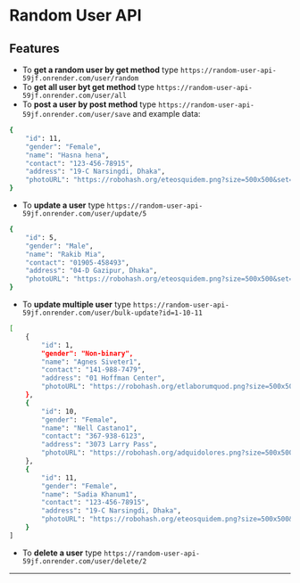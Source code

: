 # Random User API
## Features
* To **get a random user by get method** type `https://random-user-api-59jf.onrender.com/user/random`
* To **get all user byt get method** type `https://random-user-api-59jf.onrender.com/user/all`
* To **post a user by post method** type `https://random-user-api-59jf.onrender.com/user/save` and example data:
```bash
{
    "id": 11,
    "gender": "Female",
    "name": "Hasna hena",
    "contact": "123-456-78915",
    "address": "19-C Narsingdi, Dhaka",
    "photoURL": "https://robohash.org/eteosquidem.png?size=500x500&set=set1"
}
```
* To **update a user** type `https://random-user-api-59jf.onrender.com/user/update/5`
```bash
{
    "id": 5,
    "gender": "Male",
    "name": "Rakib Mia",
    "contact": "01905-458493",
    "address": "04-D Gazipur, Dhaka",
    "photoURL": "https://robohash.org/eteosquidem.png?size=500x500&set=set1"
}
```
* To **update multiple user** type `https://random-user-api-59jf.onrender.com/user/bulk-update?id=1-10-11`
```bash
[
    {
        "id": 1,
        "gender": "Non-binary",
        "name": "Agnes Siveter1",
        "contact": "141-988-7479",
        "address": "01 Hoffman Center",
        "photoURL": "https://robohash.org/etlaborumquod.png?size=500x500&set=set1"
    },
    {
        "id": 10,
        "gender": "Female",
        "name": "Nell Castano1",
        "contact": "367-938-6123",
        "address": "3073 Larry Pass",
        "photoURL": "https://robohash.org/adquidolores.png?size=500x500&set=set1"
    },
    {
        "id": 11,
        "gender": "Female",
        "name": "Sadia Khanum1",
        "contact": "123-456-78915",
        "address": "19-C Narsingdi, Dhaka",
        "photoURL": "https://robohash.org/eteosquidem.png?size=500x500&set=set1"
    }
]
```
* To **delete a user** type `https://random-user-api-59jf.onrender.com/user/delete/2`
---